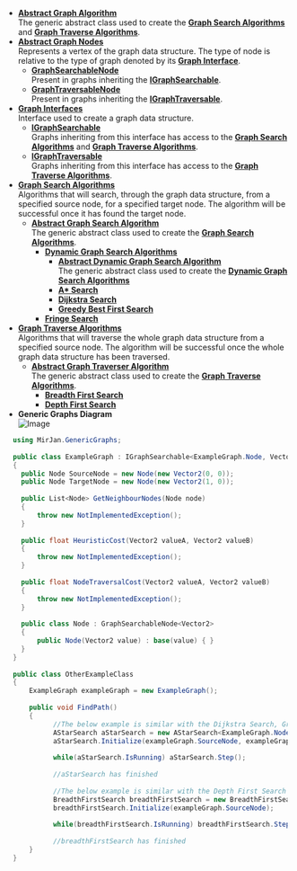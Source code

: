 - [**Abstract Graph Algorithm**](Abstract%20Graph%20Algorithm)
      <br>The generic abstract class used to create the [**Graph Search Algorithms**](Graph%20Search) and [**Graph Traverse Algorithms**](Graph%20Traversal).
- [**Abstract Graph Nodes**](Abstract%20Graph%20Nodes)
<br>Represents a vertex of the graph data structure. The type of node is relative to the type of graph denoted by its [**Graph Interface**](Graph%20Interfaces).
  - [**GraphSearchableNode**](Abstract%20Graph%20Nodes/GraphSearchableNode.cs)
      <br> Present in graphs inheriting the [**IGraphSearchable**](Graph%20Interfaces/IGraphSearchable.cs).
  - [**GraphTraversableNode**](Abstract%20Graph%20Nodes/GraphTraversableNode.cs)
    <br> Present in graphs inheriting the [**IGraphTraversable**](Graph%20Interfaces/IGraphTraversable.cs).
- [**Graph Interfaces**](Graph%20Interfaces)
<br> Interface used to create a graph data structure.
  - [**IGraphSearchable**](Graph%20Interfaces/IGraphSearchable.cs)
    <br> Graphs inheriting from this interface has access to the [**Graph Search Algorithms**](Graph%20Search) and [**Graph Traverse Algorithms**](Graph%20Traversal).
  - [**IGraphTraversable**](Graph%20Interfaces/IGraphTraversable.cs)
    <br> Graphs inheriting from this interface has access to the [**Graph Traverse Algorithms**](Graph%20Traversal).
- [**Graph Search Algorithms**](Graph%20Search)
    <br> Algorithms that will search, through the graph data structure, from a specified source node, for a specified target node. The algorithm will be successful once it has found the target node.
    - [**Abstract Graph Search Algorithm**](Graph%20Search/Abstract%20Graph%20Searcher)
    <br>The generic abstract class used to create the [**Graph Search Algorithms**](Graph%20Search).
      - [**Dynamic Graph Search Algorithms**](Graph%20Search/Dynamic%20Graph%20Searcher%20Algorithms)
        - [**Abstract Dynamic Graph Search Algorithm**](Graph%20Search/Dynamic%20Graph%20Searcher%20Algorithms/Abstract%20Dynamic%20Graph%20Searcher)
        <br>The generic abstract class used to create the [**Dynamic Graph Search Algorithms**](Graph%20Search/Dynamic%20Graph%20Searcher%20Algorithms)
        - [**A\* Search**](Graph%20Search/Dynamic%20Graph%20Searcher%20Algorithms/AStarSearch.cs)
        - [**Dijkstra Search**](Graph%20Search/Dynamic%20Graph%20Searcher%20Algorithms/DijkstraSearch.cs)
        - [**Greedy Best First Search**](Graph%20Search/Dynamic%20Graph%20Searcher%20Algorithms/GreedyBestFirstSearch.cs)
      - [**Fringe Search**](Graph%20Search/FringeSearch.cs)
- [**Graph Traverse Algorithms**](Graph%20Traversal)
    <br> Algorithms that will traverse the whole graph data structure from a specified source node. The algorithm will be successful once the whole graph data structure has been traversed.
    - [**Abstract Graph Traverser Algorithm**](Graph%20Traversal/Abstract%20Graph%20Traverser)
    <br>The generic abstract class used to create the [**Graph Traverse Algorithms**](Graph%20Traversal).
      - [**Breadth First Search**](Graph%20Traversal/BreadthFirstSearch.cs)
      - [**Depth First Search**](Graph%20Traversal/DepthFirstSearch.cs)
- **Generic Graphs Diagram**
<br>![Image](/../main/Resources/Generic%20Graphs%20Overview.PNG)
```cs
  using MirJan.GenericGraphs;
  
  public class ExampleGraph : IGraphSearchable<ExampleGraph.Node, Vector2>
  {
    public Node SourceNode = new Node(new Vector2(0, 0));
    public Node TargetNode = new Node(new Vector2(1, 0));
    
    public List<Node> GetNeighbourNodes(Node node)
    {
        throw new NotImplementedException(); 
    }
    
    public float HeuristicCost(Vector2 valueA, Vector2 valueB)
    {
        throw new NotImplementedException();
    }
    
    public float NodeTraversalCost(Vector2 valueA, Vector2 valueB)
    {
        throw new NotImplementedException();
    }
    
    public class Node : GraphSearchableNode<Vector2>
    {
        public Node(Vector2 value) : base(value) { }
    }
  }
  
  public class OtherExampleClass
  {
      ExampleGraph exampleGraph = new ExampleGraph();
      
      public void FindPath()
      {
            //The below example is similar with the Dijkstra Search, Greedy Best First Search and Fringe Search algorithms
            AStarSearch aStarSearch = new AStarSearch<ExampleGraph.Node, Vector2>(exampleGraph);
            aStarSearch.Initialize(exampleGraph.SourceNode, exampleGraph.TargetNode);
            
            while(aStarSearch.IsRunning) aStarSearch.Step();
            
            //aStarSearch has finished
            
            //The below example is similar with the Depth First Search algorithm
            BreadthFirstSearch breadthFirstSearch = new BreadthFirstSearch<ExampleGraph.Node, Vector2>(exampleGraph);
            breadthFirstSearch.Initialize(exampleGraph.SourceNode);
            
            while(breadthFirstSearch.IsRunning) breadthFirstSearch.Step();
            
            //breadthFirstSearch has finished
      }
  }
  ```

